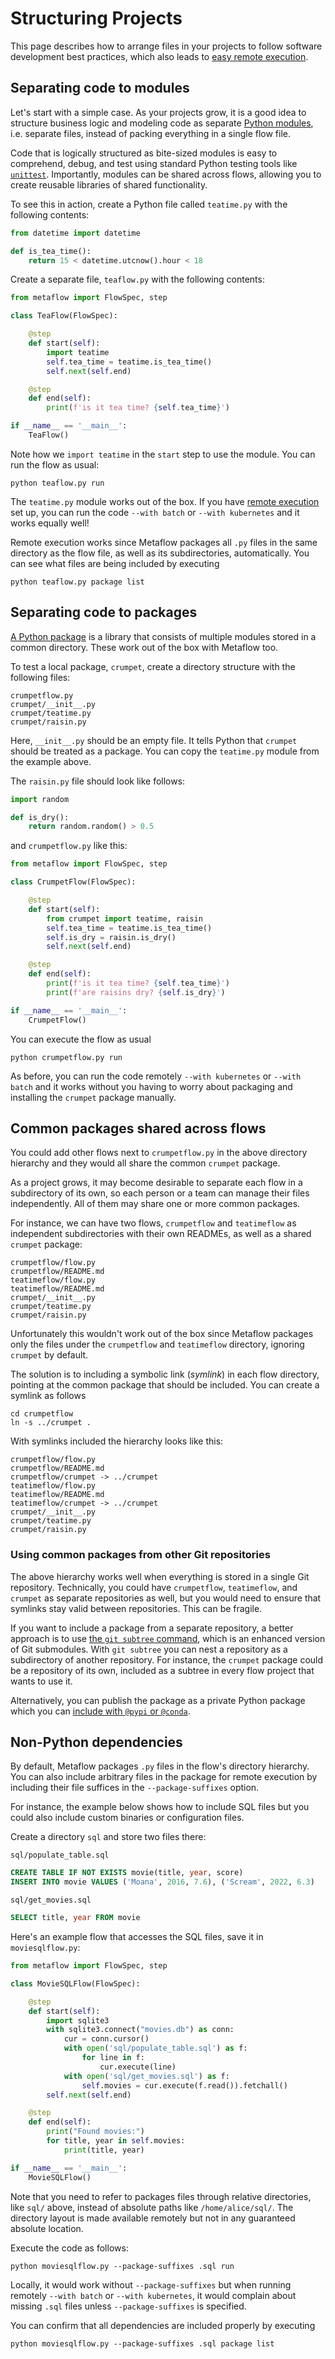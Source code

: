 
# Structuring Projects

This page describes how to arrange files in your projects to
follow software development best practices, which also leads to
[easy remote execution](/scaling/remote-tasks/requesting-resources).

## Separating code to modules

Let's start with a simple case. As your projects grow, it is a good idea
to structure business logic and modeling code as separate [Python
modules](https://docs.python.org/3/tutorial/modules.html), i.e. separate
files, instead of packing everything in a single flow file.

Code that is logically structured as bite-sized modules is easy
to comprehend, debug, and test using standard Python testing tools like 
[`unittest`](https://docs.python.org/3/library/unittest.html).
Importantly, modules can be shared across flows, allowing you to create 
reusable libraries of shared functionality.

To see this in action, create a Python file called `teatime.py` with
the following contents:

```python
from datetime import datetime

def is_tea_time():
    return 15 < datetime.utcnow().hour < 18
```

Create a separate file, `teaflow.py` with the following contents:

```python
from metaflow import FlowSpec, step

class TeaFlow(FlowSpec):

    @step
    def start(self):
        import teatime
        self.tea_time = teatime.is_tea_time()
        self.next(self.end)

    @step
    def end(self):
        print(f'is it tea time? {self.tea_time}')

if __name__ == '__main__':
    TeaFlow()
```

Note how we `import teatime` in the `start` step to use the module. You
can run the flow as usual:
```
python teaflow.py run
``` 
The `teatime.py` module works out of the box. If you have
[remote execution](/scaling/remote-tasks/requesting-resources) set up,
you can run the code `--with batch` or `--with kubernetes` and it works
equally well!

Remote execution works since Metaflow packages all `.py` files in the same
directory as the flow file, as well as its subdirectories, automatically. You
can see what files are being included by executing
```
python teaflow.py package list
```

## Separating code to packages

[A Python
package](https://docs.python.org/3/tutorial/modules.html#packages) is a
library that consists of multiple modules stored in a common directory.
These work out of the box with Metaflow too.

To test a local package, `crumpet`, create a directory structure with the
following files:

```
crumpetflow.py
crumpet/__init__.py
crumpet/teatime.py
crumpet/raisin.py
```

Here, `__init__.py` should be an empty file. It tells Python that `crumpet`
should be treated as a package. You can copy the `teatime.py` module from the
example above.

The `raisin.py` file should look like follows:
```python
import random

def is_dry():
    return random.random() > 0.5
```
and `crumpetflow.py` like this:
```python
from metaflow import FlowSpec, step

class CrumpetFlow(FlowSpec):

    @step
    def start(self):
        from crumpet import teatime, raisin
        self.tea_time = teatime.is_tea_time()
        self.is_dry = raisin.is_dry()
        self.next(self.end)

    @step
    def end(self):
        print(f'is it tea time? {self.tea_time}')
        print(f'are raisins dry? {self.is_dry}')

if __name__ == '__main__':
    CrumpetFlow()
```

You can execute the flow as usual

``` python crumpetflow.py run ``` 

As before, you can run the code remotely `--with kubernetes` or `--with batch`
and it works without you having to worry about packaging and installing the
`crumpet` package manually.

## Common packages shared across flows

You could add other flows next to `crumpetflow.py` in the above directory
hierarchy and they would all share the common `crumpet` package.

As a project grows, it may become desirable to separate each flow in a
subdirectory of its own, so each person or a team can manage their
files independently. All of them may share one or more common packages.

For instance, we can have two flows, `crumpetflow` and `teatimeflow` as
independent subdirectories with their own READMEs, as well as a shared
`crumpet` package:

```
crumpetflow/flow.py
crumpetflow/README.md
teatimeflow/flow.py
teatimeflow/README.md
crumpet/__init__.py
crumpet/teatime.py
crumpet/raisin.py
```

Unfortunately this wouldn't work out of the box since Metaflow packages
only the files under the `crumpetflow` and `teatimeflow` directory, ignoring
`crumpet` by default.

The solution is to including a symbolic link (*symlink*) in each flow directory, pointing
at the common package that should be included. You can create a symlink as follows
```
cd crumpetflow
ln -s ../crumpet .
```
With symlinks included the hierarchy looks like this:

```
crumpetflow/flow.py
crumpetflow/README.md
crumpetflow/crumpet -> ../crumpet
teatimeflow/flow.py
teatimeflow/README.md
teatimeflow/crumpet -> ../crumpet
crumpet/__init__.py
crumpet/teatime.py
crumpet/raisin.py
```

### Using common packages from other Git repositories

The above hierarchy works well when everything is stored in a single Git
repository. Technically, you could have `crumpetflow`, `teatimeflow`, and
`crumpet` as separate repositories as well, but you would need to ensure
that symlinks stay valid between repositories. This can be fragile.

If you want to include a package from a separate repository, a better approach
is to use [the `git subtree`
command](https://www.atlassian.com/git/tutorials/git-subtree), which is an enhanced
version of Git submodules. With `git subtree` you can nest a repository as
a subdirectory of another repository. For instance, the `crumpet` package
could be a repository of its own, included as a subtree in every flow project
that wants to use it.

Alternatively, you can publish the package as a private Python package which
you can [include with `@pypi` or `@conda`](/scaling/dependencies/libraries).


## Non-Python dependencies

By default, Metaflow packages `.py` files in the flow's directory hierarchy.
You can also include arbitrary files in the package for remote execution by
including their file suffices in the `--package-suffixes` option.

For instance, the example below shows how to include SQL files but you could
also include custom binaries or configuration files.

Create a directory `sql` and store two files there:

`sql/populate_table.sql`
```sql
CREATE TABLE IF NOT EXISTS movie(title, year, score)
INSERT INTO movie VALUES ('Moana', 2016, 7.6), ('Scream', 2022, 6.3)
```

`sql/get_movies.sql`
```sql
SELECT title, year FROM movie
```

Here's an example flow that accesses the SQL files, save it in `moviesqlflow.py`:
```python
from metaflow import FlowSpec, step

class MovieSQLFlow(FlowSpec):

    @step
    def start(self):
        import sqlite3
        with sqlite3.connect("movies.db") as conn:
            cur = conn.cursor() 
            with open('sql/populate_table.sql') as f:
                for line in f:
                    cur.execute(line)
            with open('sql/get_movies.sql') as f:
                self.movies = cur.execute(f.read()).fetchall()
        self.next(self.end)

    @step
    def end(self):
        print("Found movies:")
        for title, year in self.movies:
            print(title, year)

if __name__ == '__main__':
    MovieSQLFlow()
```

Note that you need to refer to packages files through relative directories,
like `sql/` above, instead of absolute paths like `/home/alice/sql/`. The directory layout
is made available remotely but not in any guaranteed absolute location.

Execute the code as follows:
```
python moviesqlflow.py --package-suffixes .sql run
```
Locally, it would work without `--package-suffixes` but when running remotely
`--with batch` or `--with kubernetes`, it would complain about missing `.sql` files
unless `--package-suffixes` is specified.

You can confirm that all dependencies are included properly by executing
```
python moviesqlflow.py --package-suffixes .sql package list
```



